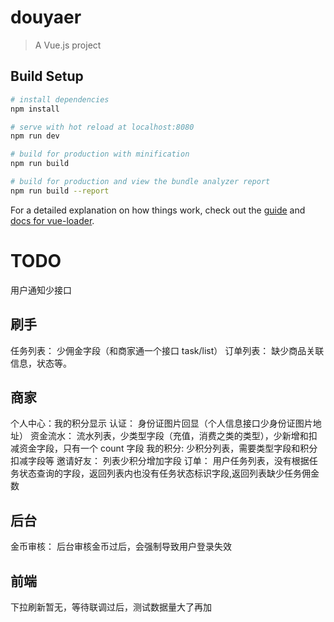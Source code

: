 # douyaer

> A Vue.js project

## Build Setup

``` bash
# install dependencies
npm install

# serve with hot reload at localhost:8080
npm run dev

# build for production with minification
npm run build

# build for production and view the bundle analyzer report
npm run build --report
```

For a detailed explanation on how things work, check out the [guide](http://vuejs-templates.github.io/webpack/) and [docs for vue-loader](http://vuejs.github.io/vue-loader).

# TODO
用户通知少接口
## 刷手
任务列表： 少佣金字段（和商家通一个接口 task/list）
订单列表： 缺少商品关联信息，状态等。
## 商家
个人中心：我的积分显示
认证： 身份证图片回显（个人信息接口少身份证图片地址）
资金流水： 流水列表，少类型字段（充值，消费之类的类型），少新增和扣减资金字段，只有一个 count 字段
我的积分: 少积分列表，需要类型字段和积分扣减字段等
邀请好友： 列表少积分增加字段
订单： 用户任务列表，没有根据任务状态查询的字段，返回列表内也没有任务状态标识字段,返回列表缺少任务佣金数

## 后台
金币审核： 后台审核金币过后，会强制导致用户登录失效

## 前端
下拉刷新暂无，等待联调过后，测试数据量大了再加
